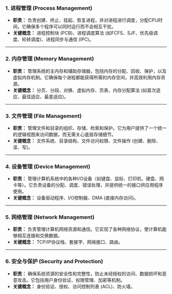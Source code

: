 

### 1. 进程管理 (Process Management)

* **职责：** 负责创建、终止、挂起、恢复进程，并对进程进行调度，分配CPU时间。它确保多个程序可以同时运行而不会相互干扰。
* **关键概念：** 进程控制块 (PCB)、进程调度算法 (如FCFS、SJF、优先级调度、轮转调度)、进程同步与通信 (IPC)。

---

### 2. 内存管理 (Memory Management)

* **职责：** 管理系统的主内存和辅助存储器，包括内存的分配、回收、保护，以及虚拟内存机制。它确保每个进程都能获得所需的内存空间，并高效利用内存资源。
* **关键概念：** 分页、分段、对换、虚拟内存、页表、内存分配算法 (如首次适应、最佳适应、最差适应)。

---

### 3. 文件管理 (File Management)

* **职责：** 管理文件和目录的组织、存储、检索和保护。它为用户提供了一个统一的逻辑视图来访问数据，而无需关心底层存储细节。
* **关键概念：** 文件系统、目录结构、文件访问权限、文件操作 (创建、删除、读、写)。

---

### 4. 设备管理 (Device Management)

* **职责：** 管理计算机系统中的各种I/O设备（如键盘、鼠标、打印机、硬盘、网卡等）。它负责设备的分配、调度、错误处理，并提供统一的接口供应用程序使用。
* **关键概念：** 设备驱动程序、I/O控制器、DMA (直接内存访问)。

---

### 5. 网络管理 (Network Management)

* **职责：** 负责管理计算机网络资源和通信。它实现了各种网络协议，使计算机能够相互连接和交换数据。
* **关键概念：** TCP/IP协议栈、套接字、网络接口、路由。

---

### 6. 安全与保护 (Security and Protection)

* **职责：** 确保系统资源的安全性和完整性，防止未经授权的访问、数据损坏和恶意攻击。它包括用户身份验证、权限管理、加密等机制。
* **关键概念：** 身份验证、授权、访问控制列表 (ACL)、防火墙。
